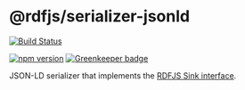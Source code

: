 # @rdfjs/serializer-jsonld

[![Build Status](https://travis-ci.org/rdfjs/serializer-jsonld.svg?branch=master)](https://travis-ci.org/rdfjs/serializer-jsonld)

[![npm version](https://img.shields.io/npm/v/@rdfjs/serializer-jsonld.svg)](https://www.npmjs.com/package/@rdfjs/serializer-jsonld) [![Greenkeeper badge](https://badges.greenkeeper.io/rdfjs/serializer-jsonld.svg)](https://greenkeeper.io/)

JSON-LD serializer that implements the [RDFJS Sink interface](http://rdf.js.org/).
